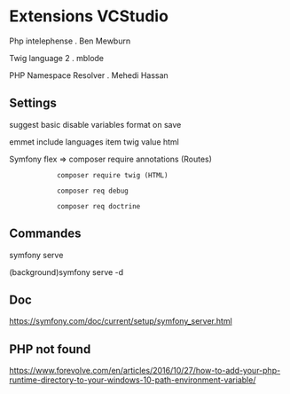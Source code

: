 # Extensions VCStudio

Php intelephense . Ben Mewburn

Twig language 2 . mblode

PHP Namespace Resolver . Mehedi Hassan

## Settings
suggest basic disable variables
format on save

emmet include languages
item twig value html

Symfony flex => composer require annotations (Routes)

                composer require twig (HTML)
                
                composer req debug
                
                composer req doctrine
## Commandes
symfony serve

(background)symfony serve -d
## Doc
https://symfony.com/doc/current/setup/symfony_server.html
## PHP not found
https://www.forevolve.com/en/articles/2016/10/27/how-to-add-your-php-runtime-directory-to-your-windows-10-path-environment-variable/
